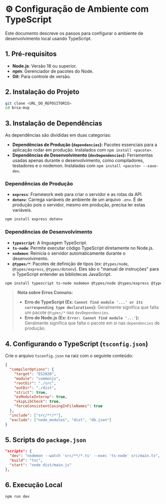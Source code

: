 # ⚙️ Configuração de Ambiente com TypeScript

Este documento descreve os passos para configurar o ambiente de desenvolvimento local usando TypeScript.

## 1. Pré-requisitos
- **Node.js**: Versão 18 ou superior.
- **npm**: Gerenciador de pacotes do Node.
- **Git**: Para controle de versão.

## 2. Instalação do Projeto
```bash
git clone <URL_DO_REPOSITORIO>
cd brsa-mvp
```

## 3. Instalação de Dependências

As dependências são divididas em duas categorias:

- **Dependências de Produção (`dependencies`):** Pacotes essenciais para a aplicação rodar em produção. Instalados com `npm install <pacote>`.
- **Dependências de Desenvolvimento (`devDependencies`):** Ferramentas usadas apenas durante o desenvolvimento, como compiladores, testadores e o nodemon. Instaladas com `npm install <pacote> --save-dev`.

### Dependências de Produção
- **`express`**: Framework web para criar o servidor e as rotas da API.
- **`dotenv`**: Carrega variáveis de ambiente de um arquivo `.env`. É de produção pois o servidor, mesmo em produção, precisa ler estas variáveis.

```bash
npm install express dotenv
```

### Dependências de Desenvolvimento
- **`typescript`**: A linguagem TypeScript.
- **`ts-node`**: Permite executar código TypeScript diretamente no Node.js.
- **`nodemon`**: Reinicia o servidor automaticamente durante o desenvolvimento.
- **`@types/*`**: Pacotes de definição de tipos (ex: `@types/node`, `@types/express`, `@types/dotenv`). Eles são o "manual de instruções" para o TypeScript entender as bibliotecas JavaScript.

```bash
npm install typescript ts-node nodemon @types/node @types/express @types/dotenv --save-dev
```

> **Nota sobre Erros Comuns:**
> - **Erro de TypeScript (Ex: `Cannot find module '...' or its corresponding type declarations`):** Geralmente significa que falta um pacote `@types/*` nas `devDependencies`.
> - **Erro de Node.js (Ex: `Error: Cannot find module '...'`):** Geralmente significa que falta o pacote em si nas `dependencies` de produção.

## 4. Configurando o TypeScript (`tsconfig.json`)
Crie o arquivo `tsconfig.json` na raiz com o seguinte conteúdo:

```json
{
  "compilerOptions": {
    "target": "ES2020",
    "module": "commonjs",
    "rootDir": "./src",
    "outDir": "./dist",
    "strict": true,
    "esModuleInterop": true,
    "skipLibCheck": true,
    "forceConsistentCasingInFileNames": true
  },
  "include": ["src/**/*"],
  "exclude": ["node_modules", "dist", "db.json"]
}
```

## 5. Scripts do `package.json`
```json
"scripts": {
  "dev": "nodemon --watch 'src/**/*.ts' --exec 'ts-node' src/main.ts",
  "build": "tsc",
  "start": "node dist/main.js"
},
```

## 6. Execução Local
```bash
npm run dev
```